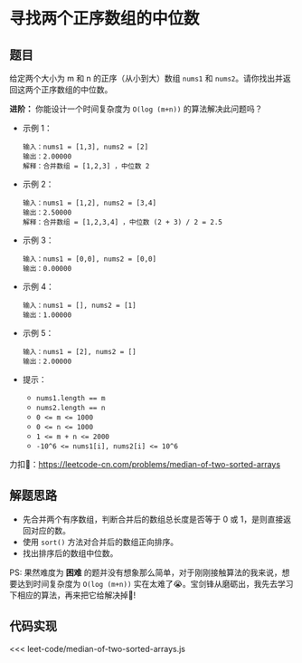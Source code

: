 # 寻找两个正序数组的中位数

## 题目

给定两个大小为 m 和 n 的正序（从小到大）数组 `nums1` 和 `nums2`。请你找出并返回这两个正序数组的中位数。

**进阶：** 你能设计一个时间复杂度为 `O(log (m+n))` 的算法解决此问题吗？

* 示例 1：
  
  ``` 
  输入：nums1 = [1,3], nums2 = [2]
  输出：2.00000
  解释：合并数组 = [1,2,3] ，中位数 2
  ```

* 示例 2：
  
  ```
  输入：nums1 = [1,2], nums2 = [3,4]
  输出：2.50000
  解释：合并数组 = [1,2,3,4] ，中位数 (2 + 3) / 2 = 2.5
  ```

* 示例 3：
  
  ```
  输入：nums1 = [0,0], nums2 = [0,0]
  输出：0.00000
  ```

* 示例 4：
  
  ```
  输入：nums1 = [], nums2 = [1]
  输出：1.00000
  ```

* 示例 5：
  
  ```
  输入：nums1 = [2], nums2 = []
  输出：2.00000
  ```

* 提示：
  * `nums1.length == m`
  * `nums2.length == n`
  * `0 <= m <= 1000`
  * `0 <= n <= 1000`
  * `1 <= m + n <= 2000`
  * `-10^6 <= nums1[i], nums2[i] <= 10^6`

力扣🔗：<https://leetcode-cn.com/problems/median-of-two-sorted-arrays>

## 解题思路

* 先合并两个有序数组，判断合并后的数组总长度是否等于 0 或 1，是则直接返回对应的数。
* 使用 `sort()` 方法对合并后的数组正向排序。
* 找出排序后的数组中位数。

PS: 果然难度为 **困难** 的题并没有想象那么简单，对于刚刚接触算法的我来说，想要达到时间复杂度为 `O(log (m+n))` 实在太难了😭。宝剑锋从磨砺出，我先去学习下相应的算法，再来把它给解决掉👊!

## 代码实现

<<< leet-code/median-of-two-sorted-arrays.js
